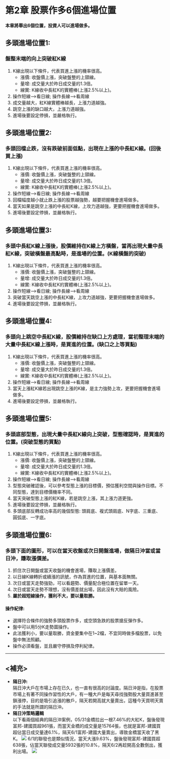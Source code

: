 # 第2章 股票作多6個進場位置

**本章將舉出6個位置，投資人可以進場做多。**

## **多頭進場位置1:**
### 盤整末端的向上突破紅K線
1. K線出現以下條件，代表買進上漲的機率很高。
   - 漲價: 收盤價上漲，突破盤整的上頸線。
   - 量增: 成交量大於昨日成交量的1.3倍。
   - 線實: K線收中長紅K的實體棒(上漲2.5%以上)。
2. 操作短線-->看日線; 操作長線-->看周線
3. 成交量越大，紅K線實體棒越長，上漲力道越強。
4. 跳空上漲的缺口越大，上漲力道越強。
5. 進場後要設定停損，並嚴格執行。
   
## **多頭進場位置2:**
### 多頭回檔止跌，沒有跌破前面低點，出現在上漲的中長紅K線。(回後買上漲)
1. K線出現以下條件，代表買進上漲的機率很高。
   - 漲價: 收盤價上漲，突破盤整的上頸線。
   - 量增: 成交量大於昨日成交量的1.3倍。
   - 線實: K線收中長紅K的實體棒(上漲2.5%以上)。
2. 操作短線-->看日線; 操作長線-->看周線
3. 回檔幅度越小就止跌上漲的股票越強勢，越要把握機會進場做多。
4. 當天如果是跳空上漲的中長紅K線，上攻力道越強，更要把握機會進場做多。
5. 進場後要設定停損，並嚴格執行。

## **多頭進場位置3:**
### 多頭中長紅K線上漲後，股價維持在K線上方橫盤，當再出現大量中長紅K線，突破橫盤最高點時，是進場的位置。(K線橫盤的突破)
1. K線出現以下條件，代表買進上漲的機率很高。
   - 漲價: 收盤價上漲，突破盤整的上頸線。
   - 量增: 成交量大於昨日成交量的1.3倍。
   - 線實: K線收中長紅K的實體棒(上漲2.5%以上)。
2. 操作短線-->看日線; 操作長線-->看周線
3. 突破當天跳空上漲的中長紅K線，上攻力道越強，更要把握機會進場做多。
4. 進場後要設定停損，並嚴格執行。

## **多頭進場位置4:**
### 多頭向上跳空中長紅K線，股價維持在缺口上方處理，當初整理末端的大量中長紅K線上漲時，是買進的位置。(缺口之上等買點)
1. K線出現以下條件，代表買進上漲的機率很高。
   - 漲價: 收盤價上漲，突破盤整的上頸線。
   - 量增: 成交量大於昨日成交量的1.3倍。
   - 線實: K線收中長紅K的實體棒(上漲2.5%以上)。
2. 操作短線-->看日線; 操作長線-->看周線
3. 當天上漲紅K線若出現跳空上漲的K線，是主力強勢上攻，更要把握機會進場做多。
4. 進場後要設定停損，並嚴格執行。



## **多頭進場位置5:**
### 多頭底部型態，出現大量中長紅K線向上突破，型態確認時，是買進的位置。(突破型態的買點)
1. K線出現以下條件，代表買進上漲的機率很高。
   - 漲價: 收盤價上漲，突破盤整的上頸線。
   - 量增: 成交量大於昨日成交量的1.3倍。
   - 線實: K線收中長紅K的實體棒(上漲2.5%以上)。
2. 操作短線-->看日線; 操作長線-->看周線
3. 型態突破確認後，可以參考型態上漲的目標價，預估獲利空間與操作目標。不同型態，達到目標價機率不同。
4. 當天突破型態上漲的紅K線，若是跳空上漲，其上漲力道更強。
5. 進場後要設定停損，並嚴格執行。
6. 多頭底部反轉成功率高的幾個型態: 頭肩底、複式頭肩底、N字底、三重底、圓弧底、一字底。

## **多頭進場位置6:**
### 多頭下面的圖形，可以在當天收盤或次日開盤進場，做隔日沖當或當日沖，賺取漲價差。
1. 抓住次日開盤或當天收盤的機會進場，賺取上漲價差。
2. 以日線K線轉折或續漲的訊號，作為買進的位置，與基本面無關。
3. 次日或當天走勢強勁，可以看趨勢、價量配合極位置在留單一天。
4. 次日或當天走勢不理想，沒有價差就出場，因此沒有大賠的風險。
5. **屬於超短線操作，獲利不大，要以量取勝。**

#### **操作紀律:**
- 選擇符合條件的強勢多頭股票作多，或空頭急跌的股票搶反彈作多。
- 盤中可以用5分K走勢圖操作。
- 此法獲利小，要以量取勝，資金要集中在1~2檔，不宜同時做多檔股票，以免盤中無法照顧。
- 操作必須看盤，並且嚴守停損及停利紀律。
 
---
## <補充>

- **隔日沖:** \
隔日沖大戶在市場上存在已久，也一直有很高的討論度。隔日沖是指，在股票市場上有著不同操作習性的大戶，有一種大戶是每天尋找強勢股大量買進甚至鎖漲停，目的是吸引追漲的散戶，隔天若開高就大量賣出，這種今天買明天賣的手法就是所謂的隔日沖。
- **隔日沖策略邏輯**\
以下看兩個經典的隔日沖案例，05/31金橋拉出一根7.46%的大紅K，盤後發現富邦-建國買超961張，而當天金橋的成交量是15764張，也就是富邦-建國買超佔當日成交量達6.1%，隔天6/1富邦-建國大量賣出，導致金橋當天收了黑K。
![](https://richclub.blob.core.windows.net/article/629dba929aa1c8295440ec03/content/1654505265662-1.jpg)
6/1的聯發也是類似情況，當天大漲9.63%，盤後發現富邦-建國買超638張，佔當天聯發成交量5932張的10.8%，隔天6/2再趁開高全數倒出，獲利出場。
![](https://richclub.blob.core.windows.net/article/629dba929aa1c8295440ec03/content/1654505290067-2.jpg)